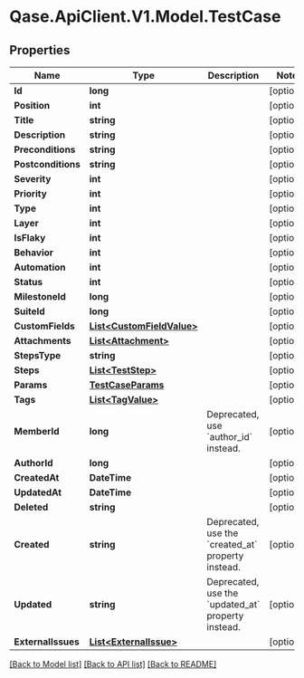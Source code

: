 # Qase.ApiClient.V1.Model.TestCase

## Properties

Name | Type | Description | Notes
------------ | ------------- | ------------- | -------------
**Id** | **long** |  | [optional] 
**Position** | **int** |  | [optional] 
**Title** | **string** |  | [optional] 
**Description** | **string** |  | [optional] 
**Preconditions** | **string** |  | [optional] 
**Postconditions** | **string** |  | [optional] 
**Severity** | **int** |  | [optional] 
**Priority** | **int** |  | [optional] 
**Type** | **int** |  | [optional] 
**Layer** | **int** |  | [optional] 
**IsFlaky** | **int** |  | [optional] 
**Behavior** | **int** |  | [optional] 
**Automation** | **int** |  | [optional] 
**Status** | **int** |  | [optional] 
**MilestoneId** | **long** |  | [optional] 
**SuiteId** | **long** |  | [optional] 
**CustomFields** | [**List&lt;CustomFieldValue&gt;**](CustomFieldValue.md) |  | [optional] 
**Attachments** | [**List&lt;Attachment&gt;**](Attachment.md) |  | [optional] 
**StepsType** | **string** |  | [optional] 
**Steps** | [**List&lt;TestStep&gt;**](TestStep.md) |  | [optional] 
**Params** | [**TestCaseParams**](TestCaseParams.md) |  | [optional] 
**Tags** | [**List&lt;TagValue&gt;**](TagValue.md) |  | [optional] 
**MemberId** | **long** | Deprecated, use &#x60;author_id&#x60; instead. | [optional] 
**AuthorId** | **long** |  | [optional] 
**CreatedAt** | **DateTime** |  | [optional] 
**UpdatedAt** | **DateTime** |  | [optional] 
**Deleted** | **string** |  | [optional] 
**Created** | **string** | Deprecated, use the &#x60;created_at&#x60; property instead. | [optional] 
**Updated** | **string** | Deprecated, use the &#x60;updated_at&#x60; property instead. | [optional] 
**ExternalIssues** | [**List&lt;ExternalIssue&gt;**](ExternalIssue.md) |  | [optional] 

[[Back to Model list]](../../README.md#documentation-for-models) [[Back to API list]](../../README.md#documentation-for-api-endpoints) [[Back to README]](../../README.md)

